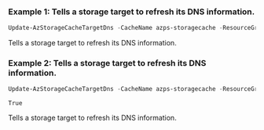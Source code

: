 ### Example 1: Tells a storage target to refresh its DNS information.
```powershell
Update-AzStorageCacheTargetDns -CacheName azps-storagecache -ResourceGroupName azps_test_gp_storagecache -StorageTargetName azps-cachetarget
```

Tells a storage target to refresh its DNS information.

### Example 2: Tells a storage target to refresh its DNS information.
```powershell
Update-AzStorageCacheTargetDns -CacheName azps-storagecache -ResourceGroupName azps_test_gp_storagecache -StorageTargetName azps-cachetarget -PassThru
```

```output
True
```

Tells a storage target to refresh its DNS information.